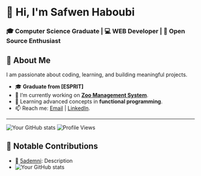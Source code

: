 # 👋 Hi, I'm Safwen Haboubi  
### 🎓 Computer Science Graduate | 💻 WEB Developer | 🌟 Open Source Enthusiast  


## 🌟 About Me  

I am passionate about coding, learning, and building meaningful projects.  

- 🎓 **Graduate from [ESPRIT]**  
- 🔭 I’m currently working on [**Zoo Management System**](https://github.com/safweeen/safwenJAVA-Bar).  
- 🌱 Learning advanced concepts in **functional programming**.  
- 📫 Reach me: [Email](mailto:safwen.haboubi@esprit.tn) | [LinkedIn](https://linkedin.com/in/safwen).  

---
![Your GitHub stats](https://github-readme-stats.vercel.app/api?username=YourUsername&show_icons=true&theme=radical)
![Profile Views](https://komarev.com/ghpvc/?username=YourUsername&color=blue)
## 🚀 Notable Contributions

- 🌟 [5ademni]([(https://github.com/5ademni/projet-web-2A)): Description
- ![Your GitHub stats](https://github-readme-stats.vercel.app/api?username=YourUsername&show_icons=true&theme=radical)





